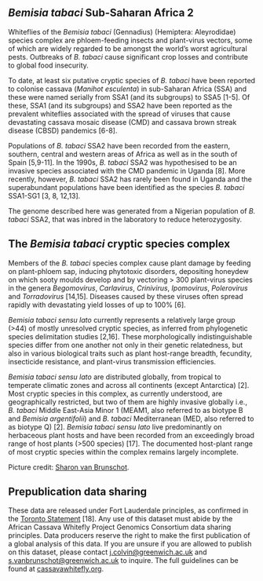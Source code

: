 ***Bemisia tabaci* Sub-Saharan Africa 2**
------------------------
Whiteflies of the *Bemisia tabaci* (Gennadius) (Hemiptera: Aleyrodidae) species complex are phloem-feeding insects and plant-virus vectors, some of which are widely regarded to be amongst the world’s worst agricultural pests. Outbreaks of *B. tabaci* cause significant crop losses and contribute to global food insecurity.

To date, at least six putative cryptic species of *B. tabaci* have been reported to colonise cassava (*Manihot esculenta*) in sub-Saharan Africa (SSA) and these were named serially from SSA1 (and its subgroups) to SSA5 [1-5]. Of these, SSA1 (and its subgroups) and SSA2 have been reported as the prevalent whiteflies associated with the spread of viruses that cause devastating cassava mosaic disease (CMD) and cassava brown streak disease (CBSD) pandemics [6-8]. 

Populations of *B. tabaci* SSA2 have been recorded from the eastern, southern, central and western areas of Africa as well as in the south of Spain [5,9-11]. In the 1990s, *B. tabaci* SSA2 was hypothesised to be an invasive species associated with the CMD pandemic in Uganda [8]. More recently, however, *B. tabaci* SSA2 has rarely been found in Uganda and the superabundant populations have been identified as the species *B. tabaci* SSA1-SG1 [3, 8, 12,13].

The genome described here was generated from a Nigerian population of *B. tabaci* SSA2, that was inbred in the laboratory to reduce heterozygosity. 

**The *Bemisia tabaci* cryptic species complex**
------------------------
Members of the *B. tabaci* species complex cause plant damage by feeding on plant-phloem sap, inducing phytotoxic disorders, depositing honeydew on which sooty moulds develop and by vectoring > 300 plant-virus species in the genera *Begomovirus*, *Carlavirus*, *Crinivirus*, *Ipomovirus*, *Polerovirus* and *Torradovirus* [14,15]. Diseases caused by these viruses often spread rapidly with devastating yield losses of up to 100% [6]. 

*Bemisia tabaci* *sensu lato* currently represents a relatively large group (>44) of mostly unresolved cryptic species, as inferred from phylogenetic species delimitation studies [2,16]. These morphologically indistinguishable species differ from one another not only in their genetic relatedness, but also in various biological traits such as plant host-range breadth, fecundity, insecticide resistance, and plant-virus transmission efficiencies.

*Bemisia tabaci* *sensu lato* are distributed globally, from tropical to temperate climatic zones and across all continents (except Antarctica) [2]. Most cryptic species in this complex, as currently understood, are geographically restricted, but two of them are highly invasive globally i.e., *B. tabaci* Middle East-Asia Minor 1 (MEAM1, also referred to as biotype B and *Bemisia argentifolii*) and *B. tabaci* Mediterranean (MED, also referred to as biotype Q) [2]. *Bemisia tabaci* *sensu lato* live predominantly on herbaceous plant hosts and have been recorded from an exceedingly broad range of host plants (>500 species) [17]. The documented host-plant range of most cryptic species within the complex remains largely incomplete. 

Picture credit: [Sharon van Brunschot](https://scholar.google.com.au/citations?hl=en&user=uhUMwrQAAAAJ).


**Prepublication data sharing**
------------------------
These data are released under Fort Lauderdale principles, as confirmed in the [Toronto Statement](https://www.nature.com/articles/461168a) [18]. Any use of this dataset must abide by the African Cassava Whitefly Project Genomics Consortium data sharing principles. Data producers reserve the right to make the first publication of a global analysis of this data. If you are unsure if you are allowed to publish on this dataset, please contact <j.colvin@greenwich.ac.uk> and <s.vanbrunschot@greenwich.ac.uk> to inquire. The full guidelines can be found at [cassavawhitefly.org](http://www.cassavawhitefly.org).
